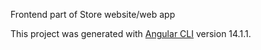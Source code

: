 Frontend part of Store website/web app

This project was generated with [Angular CLI](https://github.com/angular/angular-cli) version 14.1.1.
